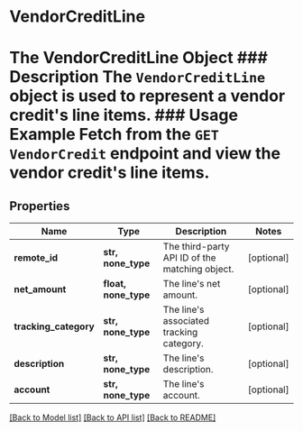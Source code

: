 # VendorCreditLine

# The VendorCreditLine Object ### Description The `VendorCreditLine` object is used to represent a vendor credit's line items.  ### Usage Example Fetch from the `GET VendorCredit` endpoint and view the vendor credit's line items.

## Properties
Name | Type | Description | Notes
------------ | ------------- | ------------- | -------------
**remote_id** | **str, none_type** | The third-party API ID of the matching object. | [optional] 
**net_amount** | **float, none_type** | The line&#39;s net amount. | [optional] 
**tracking_category** | **str, none_type** | The line&#39;s associated tracking category. | [optional] 
**description** | **str, none_type** | The line&#39;s description. | [optional] 
**account** | **str, none_type** | The line&#39;s account. | [optional] 

[[Back to Model list]](../README.md#documentation-for-models) [[Back to API list]](../README.md#documentation-for-api-endpoints) [[Back to README]](../README.md)


